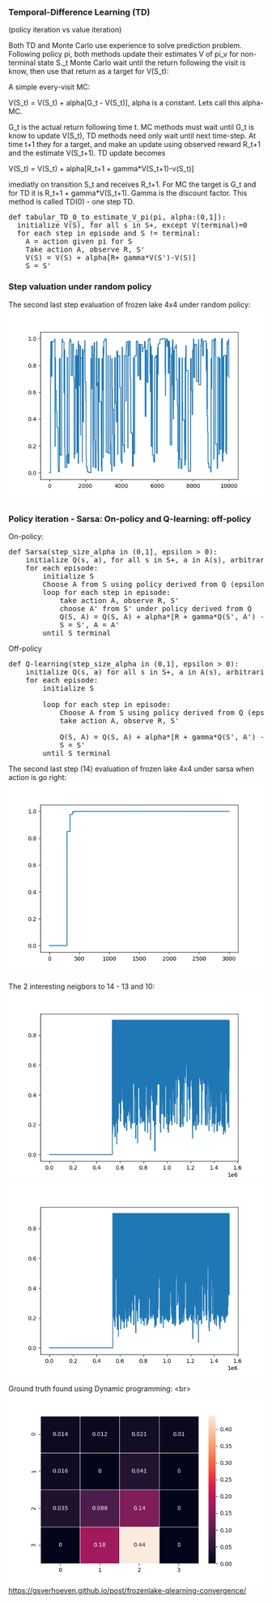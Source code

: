 ### Temporal-Difference Learning (TD)

(policy iteration vs value iteration)

Both TD and Monte Carlo use experience to solve prediction problem. Following policy pi, 
both methods update their estimates V of pi_v for non-terminal state S._t
Monte Carlo wait until the return following the visit is know, then use that return
as a target for V(S_t):

A simple every-visit MC:

V(S_t) = V(S_t) + alpha[G_t - V(S_t)], alpha is a constant. Lets call this alpha-MC.

G_t is the actual return following time t. MC methods must wait until G_t is know to update V(S_t), 
TD methods need only wait until next time-step. 
At time t+1 they for a target, and make an update using 
observed reward R_t+1 and the estimate V(S_t+1). TD update becomes

V(S_t) = V(S_t) + alpha[R_t+1 + gamma*V(S_t+1)-v(S_t)] 

imediatly on transition S_t and receives R_t+1. For MC the target is G_t and
for TD it is R_t+1 + gamma*V(S_t+1). Gamma is the discount factor.
This method is called TD(0) - one step TD.

<pre>
def tabular_TD_0_to_estimate_V_pi(pi, alpha:(0,1]):
  initialize V(S), for all s in S+, except V(terminal)=0
  for each step in episode and S != terminal:
    A = action given pi for S
	Take action A, observe R, S'
	V(S) = V(S) + alpha[R+ gamma*V(S')-V(S)]
	S = S'
</pre>

### Step valuation under random policy

The second last step evaluation of frozen lake 4x4 under random policy:
<img src="https://github.com/emoen/miniature/blob/master/ReinforcementLearning/img/random_policy_td0.png" />


### Policy iteration - Sarsa: On-policy and Q-learning: off-policy

On-policy:
<pre>
def Sarsa(step_size_alpha in (0,1], epsilon > 0):
    initialize Q(s, a), for all s in S+, a in A(s), arbitrarily, except Q(terminal, .)=0
	for each episode:
	    initialize S
		Choose A from S using policy derived from Q (epsilon-greedy)
		loop for each step in episode:
		    take action A, observe R, S'
			choose A' from S' under policy derived from Q
			Q(S, A) = Q(S, A) + alpha*[R + gamma*Q(S', A') - Q(S, A)]
			S = S', A = A'
	    until S terminal
</pre>

Off-policy
<pre>
def Q-learning(step_size_alpha in (0,1], epsilon > 0):
    initialize Q(s, a) for all s in S+, a in A(s), arbitrarily, except Q(terminal, .)=0
	for each episode:
	    initialize S

		loop for each step in episode:
			Choose A from S using policy derived from Q (epsilon-greedy)
		    take action A, observe R, S'
			
			Q(S, A) = Q(S, A) + alpha*[R + gamma*Q(S', A') - Q(S, A)]
			S = S'
	    until S terminal
</pre>			


The second last step (14) evaluation of frozen lake 4x4 under sarsa when action is go right:
<img src="https://github.com/emoen/miniature/blob/master/ReinforcementLearning/img/SARSA_last_step_go_right.png" />

The 2 interesting neigbors to 14 - 13 and 10: 
<img src="https://github.com/emoen/miniature/blob/master/ReinforcementLearning/img/SARSA_13_step_go_right_epsilon_02.png" />
<img src="https://github.com/emoen/miniature/blob/master/ReinforcementLearning/img/SARSA_10_step_go_down_epsilon_02.png" />

Ground truth found using Dynamic programming: <br\>
<img src="https://github.com/emoen/miniature/blob/master/ReinforcementLearning/img/dynamic_programming_ground_truth.png" />
https://gsverhoeven.github.io/post/frozenlake-qlearning-convergence/
